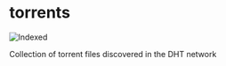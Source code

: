 torrents 
========
![Indexed](https://img.shields.io/badge/indexed-243826-blue)

Collection of torrent files discovered in the DHT network
